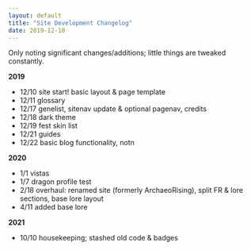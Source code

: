 ```yaml
---
layout: default
title: "Site Development Changelog"
date: 2019-12-10
---
```

Only noting significant changes/additions; little things are tweaked constantly.

**2019**
- 12/10 site start! basic layout & page template
- 12/11 glossary
- 12/17 genelist, sitenav update & optional pagenav, credits
- 12/18 dark theme
- 12/19 fest skin list
- 12/21 guides
- 12/22 basic blog functionality, notn

**2020**
- 1/1 vistas
- 1/7 dragon profile test
- 2/18 overhaul: renamed site (formerly ArchaeoRising), split FR & lore sections, base lore layout
- 4/11 added base lore

**2021**
- 10/10 housekeeping; stashed old code & badges